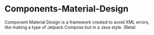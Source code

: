 # Components-Material-Design
Component Material Design is a framework created to avoid XML errors, like making a type of Jetpack Compose but in a Java style. (Beta)
